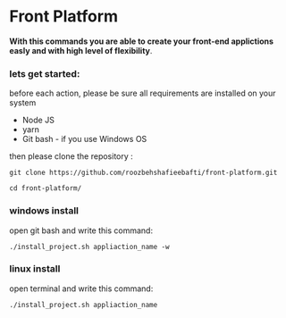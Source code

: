 # Front Platform
**With this commands you are able to create your front-end applictions easly and with high level of flexibility**.

### lets get started:
before each action, please be sure all requirements are installed on your system

* Node JS
* yarn
* Git bash - if you use Windows OS

then please clone the repository :

```git clone https://github.com/roozbehshafieebafti/front-platform.git```

```cd front-platform/```

### windows install
open git bash and write this command:

```./install_project.sh appliaction_name -w```

### linux install
open terminal and write this command:

```./install_project.sh appliaction_name```

